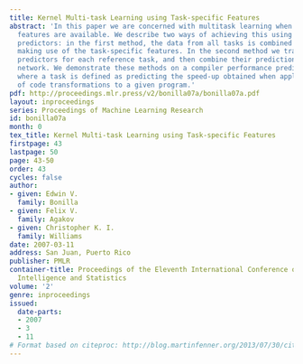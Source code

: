 ```yaml
---
title: Kernel Multi-task Learning using Task-specific Features
abstract: 'In this paper we are concerned with multitask learning when task-specific
  features are available. We describe two ways of achieving this using Gaussian process
  predictors: in the first method, the data from all tasks is combined into one dataset,
  making use of the task-specific features. In the second method we train specific
  predictors for each reference task, and then combine their predictions using a gating
  network. We demonstrate these methods on a compiler performance prediction problem,
  where a task is defined as predicting the speed-up obtained when applying a sequence
  of code transformations to a given program.'
pdf: http://proceedings.mlr.press/v2/bonilla07a/bonilla07a.pdf
layout: inproceedings
series: Proceedings of Machine Learning Research
id: bonilla07a
month: 0
tex_title: Kernel Multi-task Learning using Task-specific Features
firstpage: 43
lastpage: 50
page: 43-50
order: 43
cycles: false
author:
- given: Edwin V.
  family: Bonilla
- given: Felix V.
  family: Agakov
- given: Christopher K. I.
  family: Williams
date: 2007-03-11
address: San Juan, Puerto Rico
publisher: PMLR
container-title: Proceedings of the Eleventh International Conference on Artificial
  Intelligence and Statistics
volume: '2'
genre: inproceedings
issued:
  date-parts:
  - 2007
  - 3
  - 11
# Format based on citeproc: http://blog.martinfenner.org/2013/07/30/citeproc-yaml-for-bibliographies/
---
```

